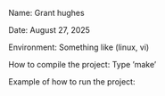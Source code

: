 Name: Grant hughes

Date: August 27, 2025

Environment: Something like (linux, vi)

How to compile the project: Type ’make’

Example of how to run the project: 
